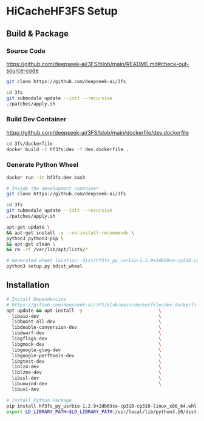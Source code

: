 # HiCacheHF3FS Setup

## Build & Package
### Source Code
https://github.com/deepseek-ai/3FS/blob/main/README.md#check-out-source-code
```sh
git clone https://github.com/deepseek-ai/3fs

cd 3fs
git submodule update --init --recursive
./patches/apply.sh
```

### Build Dev Container
https://github.com/deepseek-ai/3FS/blob/main/dockerfile/dev.dockerfile
```sh
cd 3fs/dockerfile
docker build -t hf3fs:dev -f dev.dockerfile .
```

### Generate Python Wheel
```sh
docker run -it hf3fs:dev bash

# Inside the development container
git clone https://github.com/deepseek-ai/3fs

cd 3fs
git submodule update --init --recursive
./patches/apply.sh

apt-get update \
&& apt-get install -y --no-install-recommends \
python3 python3-pip \
&& apt-get clean \
&& rm -rf /var/lib/apt/lists/*

# Generated wheel location: dist/hf3fs_py_usrbio-1.2.9+2db69ce-cp310-cp310-linux_x86_64.whl
python3 setup.py bdist_wheel
```

## Installation
```sh
# Install Dependencies
# https://github.com/deepseek-ai/3FS/blob/main/dockerfile/dev.dockerfile
apt update && apt install -y                            \
  libaio-dev                                            \
  libboost-all-dev                                      \
  libdouble-conversion-dev                              \
  libdwarf-dev                                          \
  libgflags-dev                                         \
  libgmock-dev                                          \
  libgoogle-glog-dev                                    \
  libgoogle-perftools-dev                               \
  libgtest-dev                                          \
  liblz4-dev                                            \
  liblzma-dev                                           \
  libssl-dev                                            \
  libunwind-dev                                         \
  libuv1-dev

# Install Python Package
pip install hf3fs_py_usrbio-1.2.9+2db69ce-cp310-cp310-linux_x86_64.whl
export LD_LIBRARY_PATH=$LD_LIBRARY_PATH:/usr/local/lib/python3.10/dist-packages
```
